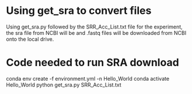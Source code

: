 # Using get_sra to convert files

Using get_sra.py followed by the SRR_Acc_List.txt file for the experiment, the sra file from NCBI will be and .fastq files will be downloaded from NCBI onto the local drive.
# Code needed to run SRA download

conda env create -f environment.yml -n Hello_World
conda activate Hello_World
python get_sra.py SRR_Acc_List.txt

       

